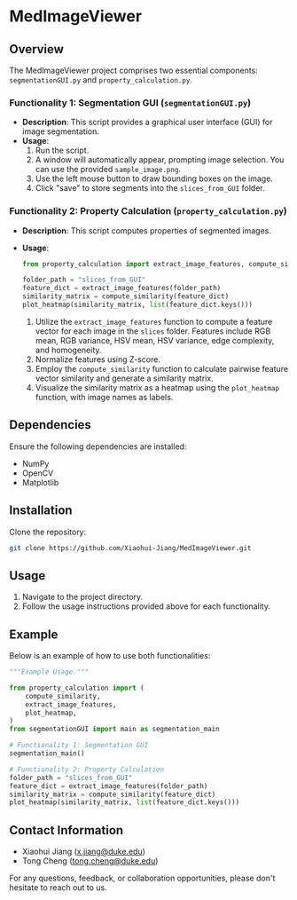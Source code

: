 # MedImageViewer

## Overview

The MedImageViewer project comprises two essential components: `segmentationGUI.py` and `property_calculation.py`.

### Functionality 1: Segmentation GUI (`segmentationGUI.py`)

- **Description**: This script provides a graphical user interface (GUI) for image segmentation.
- **Usage**:
    1. Run the script.
    2. A window will automatically appear, prompting image selection. You can use the provided `sample_image.png`.
    3. Use the left mouse button to draw bounding boxes on the image.
    4. Click "save" to store segments into the `slices_from_GUI` folder.

### Functionality 2: Property Calculation (`property_calculation.py`)

- **Description**: This script computes properties of segmented images.
- **Usage**:
    ```python
    from property_calculation import extract_image_features, compute_similarity, plot_heatmap
    
    folder_path = "slices_from_GUI"
    feature_dict = extract_image_features(folder_path)
    similarity_matrix = compute_similarity(feature_dict)
    plot_heatmap(similarity_matrix, list(feature_dict.keys()))
    ```

    1. Utilize the `extract_image_features` function to compute a feature vector for each image in the `slices` folder. Features include RGB mean, RGB variance, HSV mean, HSV variance, edge complexity, and homogeneity.
    2. Normalize features using Z-score.
    3. Employ the `compute_similarity` function to calculate pairwise feature vector similarity and generate a similarity matrix.
    4. Visualize the similarity matrix as a heatmap using the `plot_heatmap` function, with image names as labels.

## Dependencies

Ensure the following dependencies are installed:

- NumPy
- OpenCV
- Matplotlib

## Installation

Clone the repository:

```bash
git clone https://github.com/Xiaohui-Jiang/MedImageViewer.git
```

## Usage

1. Navigate to the project directory.
2. Follow the usage instructions provided above for each functionality.

## Example

Below is an example of how to use both functionalities:

```python
"""Example Usage."""

from property_calculation import (
    compute_similarity,
    extract_image_features,
    plot_heatmap,
)
from segmentationGUI import main as segmentation_main

# Functionality 1: Segmentation GUI
segmentation_main()

# Functionality 2: Property Calculation
folder_path = "slices_from_GUI"
feature_dict = extract_image_features(folder_path)
similarity_matrix = compute_similarity(feature_dict)
plot_heatmap(similarity_matrix, list(feature_dict.keys()))
```


## Contact Information

- Xiaohui Jiang (x.jiang@duke.edu)
- Tong Cheng (tong.cheng@duke.edu)

For any questions, feedback, or collaboration opportunities, please don't hesitate to reach out to us.

